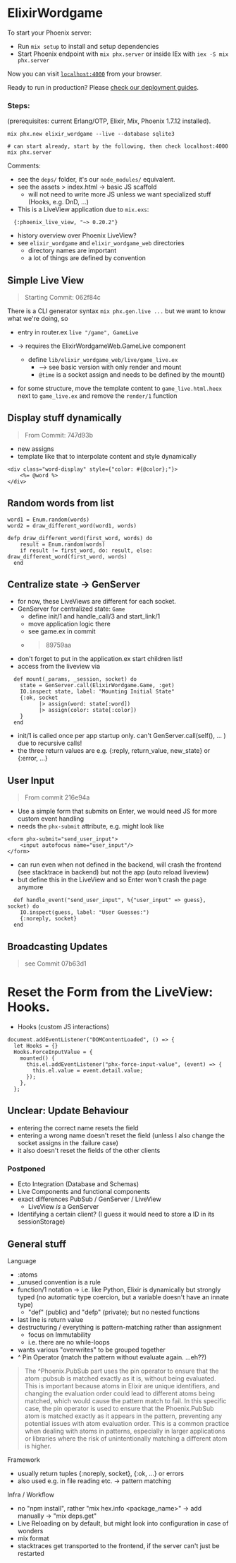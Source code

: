 # ElixirWordgame

To start your Phoenix server:

  * Run `mix setup` to install and setup dependencies
  * Start Phoenix endpoint with `mix phx.server` or inside IEx with `iex -S mix phx.server`

Now you can visit [`localhost:4000`](http://localhost:4000) from your browser.

Ready to run in production? Please [check our deployment guides](https://hexdocs.pm/phoenix/deployment.html).



### Steps:
(prerequisites: current Erlang/OTP, Elixir, Mix, Phoenix 1.7.12 installed).
```
mix phx.new elixir_wordgame --live --database sqlite3

# can start already, start by the following, then check localhost:4000
mix phx.server
```

Comments:
* see the `deps/` folder, it's our `node_modules/` equivalent.
* see the assets > index.html -> basic JS scaffold
  * will not need to write more JS unless we want specialized stuff (Hooks, e.g. DnD, ...)
* This is a LiveView application due to `mix.exs`:
```
  {:phoenix_live_view, "~> 0.20.2"}
```
* history overview over Phoenix LiveView?
* see `elixir_wordgame` and `elixir_wordgame_web` directories
  * directory names are important
  * a lot of things are defined by convention

## Simple Live View
> Starting Commit: 062f84c

There is a CLI generator syntax `mix phx.gen.live ...` but we want to know what we're doing, so

* entry in router.ex
`live "/game", GameLive`
* -> requires the ElixirWordgameWeb.GameLive component
  * define `lib/elixir_wordgame_web/live/game_live.ex`
    * --> see basic version with only render and mount
    * `@time` is a socket assign and needs to be defined by the mount()

* for some structure, move the template content to `game_live.html.heex` next to `game_live.ex` and remove the `render/1` function 

## Display stuff dynamically
> From Commit: 747d93b

* new assigns
* template like that to interpolate content and style dynamically
```
<div class="word-display" style={"color: #{@color};"}>
    <%= @word %>
</div>
```

## Random words from list
```
word1 = Enum.random(words)
word2 = draw_different_word(word1, words)

defp draw_different_word(first_word, words) do
    result = Enum.random(words)
    if result != first_word, do: result, else: draw_different_word(first_word, words)
  end

```

## Centralize state -> GenServer
* for now, these LiveViews are different for each socket.
* GenServer for centralized state: `Game`
  * define init/1 and handle_call/3 and start_link/1
  * move application logic there
  * see game.ex in commit 
  * > 89759aa
* don't forget to put in the application.ex start children list!
* access from the liveview via
```
  def mount(_params, _session, socket) do
    state = GenServer.call(ElixirWordgame.Game, :get)
    IO.inspect state, label: "Mounting Initial State"
    {:ok, socket
          |> assign(word: state[:word])
          |> assign(color: state[:color])
    }
  end
```
* init/1 is called once per app startup only. can't GenServer.call(self(), ... ) due to recursive calls! 
* the three return values are e.g. {:reply, return_value, new_state} or {:error, ...}

## User Input
> From commit 216e94a
* Use a simple form that submits on Enter, we would need JS for more custom event handling
* needs the `phx-submit` attribute, e.g. might look like
```
<form phx-submit="send_user_input">
    <input autofocus name="user_input"/>
</form>
```
* can run even when not defined in the backend, will crash the frontend (see stacktrace in backend) but not the app (auto reload liveview) 
* but define this in the LiveView and so Enter won't crash the page anymore
```
  def handle_event("send_user_input", %{"user_input" => guess}, socket) do
    IO.inspect(guess, label: "User Guesses:")
    {:noreply, socket}
  end
  ```

## Broadcasting Updates
> see Commit 07b63d1


# Reset the Form from the LiveView: Hooks.
* Hooks (custom JS interactions)
```
document.addEventListener("DOMContentLoaded", () => {
  let Hooks = {}
  Hooks.ForceInputValue = {
    mounted() {
      this.el.addEventListener("phx-force-input-value", (event) => {
        this.el.value = event.detail.value;
      });
    },
  };
```

## Unclear: Update Behaviour
* entering the correct name resets the field
* entering a wrong name doesn't reset the field (unless I also change the socket assigns in the :failure case)
* it also doesn't reset the fields of the other clients 

### Postponed
* Ecto Integration (Database and Schemas) 
* Live Components and functional components
* exact differences PubSub / GenServer / LiveView
  * LiveView _is_ a GenServer 
* Identifying a certain client? (I guess it would need to store a ID in its sessionStorage)

## General stuff
Language
* :atoms
* _unused convention is a rule
* function/1 notation -> i.e. like Python, Elixir is dynamically but strongly typed (no automatic type coercion, but a variable doesn't have an innate type)
  * "def" (public) and "defp" (private); but no nested functions
* last line is return value
* destructuring / everything is pattern-matching rather than assignment
  * focus on Immutability
  * i.e. there are no while-loops
* wants various "overwrites" to be grouped together
* ^ Pin Operator (match the pattern without evaluate again. ...eh??)
> The ^Phoenix.PubSub part uses the pin operator to ensure that the atom :pubsub is matched exactly as it is, without being evaluated. This is important because atoms in Elixir are unique identifiers, and changing the evaluation order could lead to different atoms being matched, which would cause the pattern match to fail.
> In this specific case, the pin operator is used to ensure that the Phoenix.PubSub atom is matched exactly as it appears in the pattern, preventing any potential issues with atom evaluation order. This is a common practice when dealing with atoms in patterns, especially in larger applications or libraries where the risk of unintentionally matching a different atom is higher.

Framework
- usually return tuples {:noreply, socket}, {:ok, ...} or errors
- also used e.g. in file reading etc. -> pattern matching

Infra / Workflow
* no "npm install", rather "mix hex.info <package_name>" -> add manually -> "mix deps.get"
* Live Reloading on by default, but might look into configuration in case of wonders
* mix format
* stacktraces get transported to the frontend, if the server can't just be restarted 
 